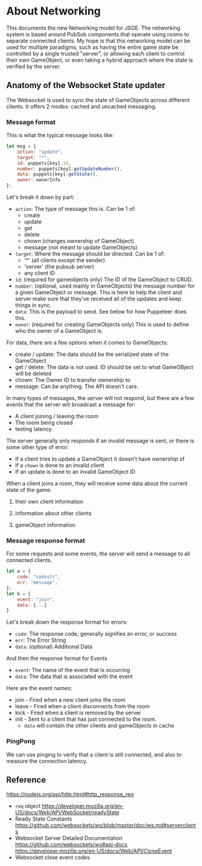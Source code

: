 # About Networking

This documents the new Networking model for JSGE. The networking system is based around PubSub components that operate using rooms to separate connected clients. My hope is that this networking model can be used for multiple paradigms, such as having the entire game state be controlled by a single trusted "server", or allowing each client to control their own GameObject, or even taking a hybrid approach where the state is verified by the server.

## Anatomy of the Websocket State updater

The Websocket is used to sync the state of GameObjects across different clients. It offers 2 modes: cached and uncached messaging.

### Message format

This is what the typical message looks like:

```js
let msg = {
    action: "update",
    target: "*",
    id: puppets[key].id,
    number: puppets[key].getUpdateNumber(),
    data: puppets[key].getState(),
    owner: ownerInfo
};
```

Let's break it down by part:

- `action`: The type of message this is. Can be 1 of:
    - create
    - update
    - get
    - delete
    - chown (changes ownership of GameObject)
    - message (not meant to update GameObjects)
- `target`: Where the message should be directed. Can be 1 of:
    - '*' (all clients except the sender)
    - 'server' (the pubsub server)
    - any client ID
- `id`: (required for gameobjects only) The ID of the GameObject to CRUD.
- `number`: (optional, used mainly in GameObjects) the message number for a given GameObject or message. This is here to help the client and server make sure that they've received all of the updates and keep things in sync.
- `data`: This is the payload to send. See below for how Puppeteer does this.
- `owner`: (required for creating GameObjects only) This is used to define who the owner of a GameObject is.

For data, there are a few options when it comes to GameObjects:
- create / update: The data should be the serialized state of the GameObject
- get / delete: The data is not used. ID should be set to what GameOBject will be deleted
- chown: The Owner ID to transfer ownership to
- message: Can be anything. The API doesn't care.

In many types of messages, the server will not respond, but there are a few events that the server will broadcast a message for:
- A client joining / leaving the room
- The room being closed
- testing latency

The server generally only responds if an invalid message is sent, or there is some other type of error:
- If a client tries to update a GameObject it doesn't have ownership of
- If a `chown` is done to an invalid client
- If an update is done to an invalid GameObject ID

When a client joins a room, they will receive some data about the current state of the game:

1. their own client information

2. information about other clients

3. gameObject information

### Message response format

For some requests and some events, the server will send a message to all connected clients.

```js
let a = {
    code: "codestr",
    err: "message",
};
let b = {
    event: "join",
    data: {...}
}
```

Let's break down the response format for errors:
- `code`: The response code, generally signifies an error, or success
- `err`: The Error String
- `data`: (optional) Additional Data

And then the response format for Events
- `event`: The name of the event that is occurring
- `data`: The data that is associated with the event

Here are the event names:
- join - Fired when a new client joins the room
- leave - Fired when a client disconnects from the room
- kick - Fired when a client is removed by the server
- init - Sent to a client that has just connected to the room.
    - `data` will contain the other clients and gameObjects in cache

### PingPong

We can use pinging to verify that a client is still connected, and also to measure the connection latency. 

## Reference

https://nodejs.org/api/http.html#http_response_req
- `req` object
https://developer.mozilla.org/en-US/docs/Web/API/WebSocket/readyState
- Ready State Constants
https://github.com/websockets/ws/blob/master/doc/ws.md#serverclients
- Websocket Server Detailed Documentation
https://github.com/websockets/ws#api-docs
https://developer.mozilla.org/en-US/docs/Web/API/CloseEvent
- Websocket close event codes